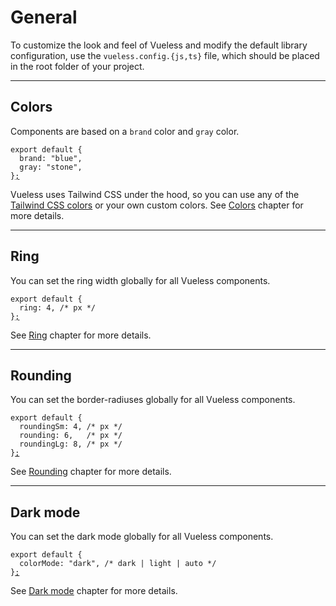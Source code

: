 # General

To customize the look and feel of Vueless and modify the default library configuration, use the `vueless.config.{js,ts}` file, which should be placed in the root folder of your project.

***

## Colors

Components are based on a `brand` color and `gray` color.

<pre class="language-js" data-title="vueless.config.{js,ts}"><code class="lang-js">export default {
  brand: "blue",
  gray: "stone",
}<a data-footnote-ref href="#user-content-fn-1">;</a>
</code></pre>

Vueless uses Tailwind CSS under the hood, so you can use any of the [Tailwind CSS colors](https://tailwindcss.com/docs/customizing-colors#color-palette-reference) or your own custom colors. See [Colors](colors.md) chapter for more details.

***

## Ring

You can set the ring width globally for all Vueless components.

<pre class="language-js" data-title="vueless.config.{js,ts}"><code class="lang-js">export default {
  ring: 4, /* px */
}<a data-footnote-ref href="#user-content-fn-2">;</a>
</code></pre>

See [Ring](ring.md) chapter for more details.

***

## Rounding

You can set the border-radiuses globally for all Vueless components.

<pre class="language-js" data-title="vueless.config.{js,ts}"><code class="lang-js">export default {
  roundingSm: 4, /* px */
  rounding: 6,   /* px */
  roundingLg: 8, /* px */
}<a data-footnote-ref href="#user-content-fn-3">;</a>
</code></pre>

See [Rounding](rounding.md) chapter for more details.

***

## Dark mode

You can set the dark mode globally for all Vueless components.&#x20;

<pre class="language-js" data-title="vueless.config.{js,ts}"><code class="lang-js">export default {
  colorMode: "dark", /* dark | light | auto */
}<a data-footnote-ref href="#user-content-fn-4">;</a>
</code></pre>

See [Dark mode](dark-mode.md) chapter for more details.



[^1]: 

[^2]: 

[^3]: 

[^4]: 
